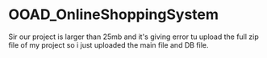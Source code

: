 # OOAD_OnlineShoppingSystem
Sir our project is larger than 25mb and it's giving error tu upload the full zip file of my project so i just uploaded the main file and DB file.
